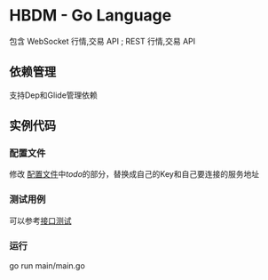 # HBDM - Go Language
包含 WebSocket 行情,交易 API ;  REST 行情,交易 API

## 依赖管理 
支持Dep和Glide管理依赖

## 实例代码 
### 配置文件  
修改 [配置文件](./config/config.go)中*todo*的部分，替换成自己的Key和自己要连接的服务地址
### 测试用例
可以参考[接口测试](./services/Market_test.go)
### 运行
go run main/main.go
